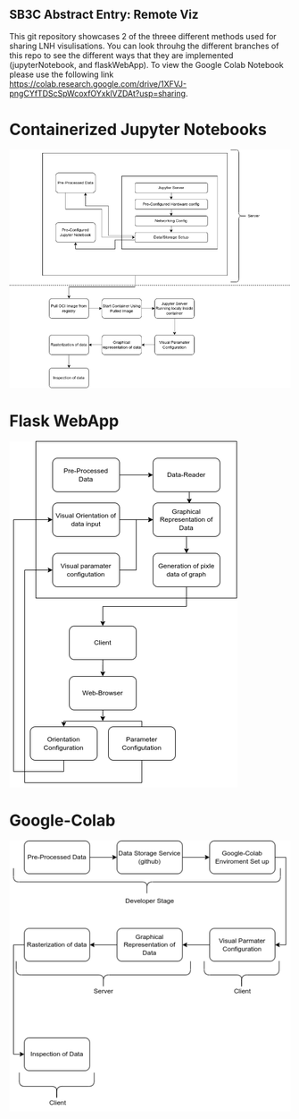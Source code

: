## SB3C Abstract Entry: Remote Viz
This git repository showcases 2 of the threee different methods used for sharing LNH visulisations. You can look throuhg the different branches of this repo to see the different ways that they are implemented (jupyterNotebook, and flaskWebApp). To view the Google Colab Notebook please use the following link https://colab.research.google.com/drive/1XFVJ-pngCYfTDScSpWcoxfOYxklVZDAt?usp=sharing.


# Containerized Jupyter Notebooks

![Alt Text](/figures/docker_jupyter_architecture.drawio.png)

# Flask WebApp

![Alt Text](/figures/flask_webpage_architecture.drawio.png)

# Google-Colab

![Alt Text](/figures/google_colab_architecture.drawio.png)


